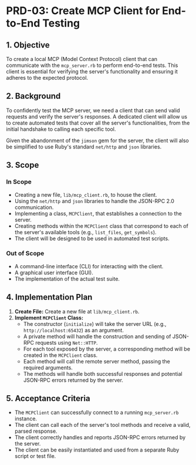 # PRD-03: Create MCP Client for End-to-End Testing

## 1. Objective

To create a local MCP (Model Context Protocol) client that can communicate with the `mcp_server.rb` to perform end-to-end tests. This client is essential for verifying the server's functionality and ensuring it adheres to the expected protocol.

## 2. Background

To confidently test the MCP server, we need a client that can send valid requests and verify the server's responses. A dedicated client will allow us to create automated tests that cover all the server's functionalities, from the initial handshake to calling each specific tool.

Given the abandonment of the `jimson` gem for the server, the client will also be simplified to use Ruby's standard `net/http` and `json` libraries.

## 3. Scope

### In Scope

*   Creating a new file, `lib/mcp_client.rb`, to house the client.
*   Using the `net/http` and `json` libraries to handle the JSON-RPC 2.0 communication.
*   Implementing a class, `MCPClient`, that establishes a connection to the server.
*   Creating methods within the `MCPClient` class that correspond to each of the server's available tools (e.g., `list_files`, `get_symbols`).
*   The client will be designed to be used in automated test scripts.

### Out of Scope

*   A command-line interface (CLI) for interacting with the client.
*   A graphical user interface (GUI).
*   The implementation of the actual test suite.

## 4. Implementation Plan

1.  **Create File:** Create a new file at `lib/mcp_client.rb`.
2.  **Implement `MCPClient` Class:**
    *   The constructor (`initialize`) will take the server URL (e.g., `http://localhost:65432`) as an argument.
    *   A private method will handle the construction and sending of JSON-RPC requests using `Net::HTTP`.
    *   For each tool exposed by the server, a corresponding method will be created in the `MCPClient` class.
    *   Each method will call the remote server method, passing the required arguments.
    *   The methods will handle both successful responses and potential JSON-RPC errors returned by the server.

## 5. Acceptance Criteria

*   The `MCPClient` can successfully connect to a running `mcp_server.rb` instance.
*   The client can call each of the server's tool methods and receive a valid, parsed response.
*   The client correctly handles and reports JSON-RPC errors returned by the server.
*   The client can be easily instantiated and used from a separate Ruby script or test file.
